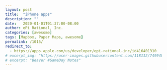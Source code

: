 ```yaml
---
layout: post
title:  "iPhone apps"
description: ""
date:   2020-01-01T01:37:00-08:00
author: ePi Rational, Inc.
categories: [awesome]
tags: [Mapbox, Paper Maps, awesome]
permalink: /1015/
redirect_to:
  - https://apps.apple.com/us/developer/epi-rational-inc/id416401310
# excerpt_img: "https://user-images.githubusercontent.com/118112/74994809-e9100e00-5403-11ea-9e67-6403a34ec26e.gif"
# excerpt: "Beaver #GameDay Notes"
---
```

